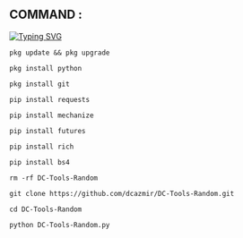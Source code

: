 ## COMMAND :

[![Typing SVG](https://readme-typing-svg.demolab.com?font=Fira+Code&pause=1000&color=FF2C10&background=31FF9400&width=435&lines=Random+FB+id+Cloning+Tool+Enjoy+Guys%F0%9F%A4%9F)](https://git.io/typing-svg)

 `pkg update && pkg upgrade`

 `pkg install python`

 `pkg install git`

 `pip install requests`

 `pip install mechanize`

 `pip install futures`

 `pip install rich`

 `pip install bs4`

 `rm -rf DC-Tools-Random`

 `git clone https://github.com/dcazmir/DC-Tools-Random.git`

 `cd DC-Tools-Random`

 `python DC-Tools-Random.py`
